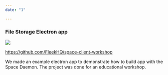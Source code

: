 ```yaml
---
date: "1"

---
```

### File Storage Electron app
![](https://fleekblog-team-bucket.storage.fleek.co/docs/examples/file-storage-electron-app.png)

<https://github.com/FleekHQ/space-client-workshop>

We made an example electron app to demonstrate how to build app with the Space Daemon. The project was done for an educational workshop.